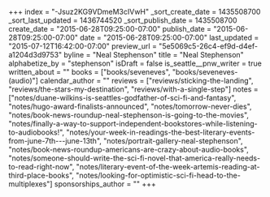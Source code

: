 +++
index = "-Jsuz2KG9VDmeM3cIVwH"
_sort_create_date = 1435508700
_sort_last_updated = 1436744520
_sort_publish_date = 1435508700
create_date = "2015-06-28T09:25:00-07:00"
publish_date = "2015-06-28T09:25:00-07:00"
date = "2015-06-28T09:25:00-07:00"
last_updated = "2015-07-12T16:42:00-07:00"
preview_url = "5e5069c5-26c4-ef9d-d4ef-a1204d3d9753"
byline = "Neal Stephenson"
title = "Neal Stephenson"
alphabetize_by = "stephenson"
isDraft = false
is_seattle__pnw_writer = true
written_about = ""
books = ["books/seveneves", "books/seveneves-(audio)"]
calendar_author = ""
reviews = ["reviews/sticking-the-landing", "reviews/the-stars-my-destination", "reviews/with-a-single-step"]
notes = ["notes/duane-wilkins-is-seattles-godfather-of-sci-fi-and-fantasy", "notes/hugo-award-finalists-announced", "notes/tomorrow-never-dies", "notes/book-news-roundup-neal-stephenson-is-going-to-the-movies", "notes/finally-a-way-to-support-independent-bookstores-while-listening-to-audiobooks!", "notes/your-week-in-readings-the-best-literary-events-from-june-7th---june-13th", "notes/portrait-gallery-neal-stephenson", "notes/book-news-roundup-americans-are-crazy-about-audio-books", "notes/someone-should-write-the-sci-fi-novel-that-america-really-needs-to-read-right-now", "notes/literary-event-of-the-week-artemis-reading-at-third-place-books", "notes/looking-for-optimistic-sci-fi-head-to-the-multiplexes"]
sponsorships_author = ""
+++
